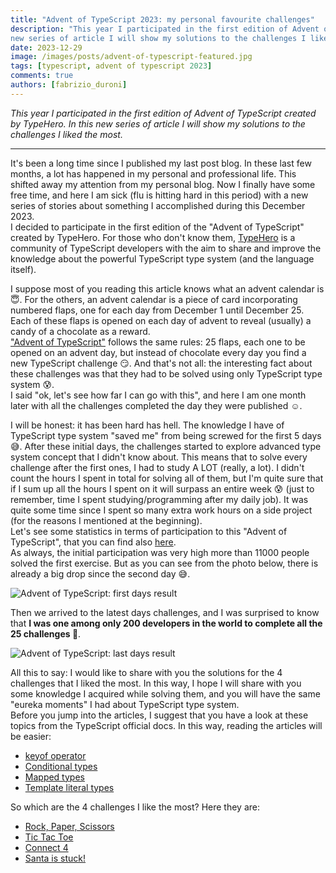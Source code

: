 ```yaml
---
title: "Advent of TypeScript 2023: my personal favourite challenges"
description: "This year I participated in the first edition of Advent of TypeScript created by TypeHero. In this 
new series of article I will show my solutions to the challenges I liked the most."
date: 2023-12-29
image: /images/posts/advent-of-typescript-featured.jpg
tags: [typescript, advent of typescript 2023]
comments: true
authors: [fabrizio_duroni]
---
```


*This year I participated in the first edition of Advent of TypeScript created by TypeHero. In this
new series of article I will show my solutions to the challenges I liked the most.*

---

It's been a long time since I published my last post blog. In these last few months, a lot has happened in my personal 
and professional life. This shifted away my attention from my personal blog. Now I finally have some free time, and 
here I am sick (flu is hitting hard in this period) with a new series of stories about something I accomplished 
during this December 2023.  
I decided to participate in the first edition of the "Advent of TypeScript" created by TypeHero. For those who don't 
know them, [TypeHero](https://github.com/typehero/typehero) is a community of TypeScript developers with the aim to share and improve the knowledge about 
the powerful TypeScript type system (and the language itself).  
  
I suppose most of you reading this article knows what an advent calendar is :innocent:. For the others, an advent 
calendar is a piece of card incorporating numbered flaps, one for each day from December 1 until December 25. 
Each of these flaps is opened on each day of advent to reveal (usually) a candy of a chocolate as a reward.  
["Advent of TypeScript"](https://typehero.dev/aot-2023) follows the same rules: 25 flaps, each one to be opened on 
an advent day, but instead of chocolate every day you find a new TypeScript challenge :smirk:. And that's not all: 
the interesting fact about these challenges was that they had to be solved using only TypeScript type system :cold_sweat:.  
I said "ok, let's see how far I can go with this", and here I am one month later with all the challenges completed 
the day they were published :relaxed:.  
  
I will be honest: it has been hard has hell. The knowledge I have of TypeScript type system "saved me" from being 
screwed for the first 5 days :sweat_smile:. After these initial days,
the challenges started to explore advanced type system concept that I didn't know about. This means that to solve 
every challenge after the first ones, I had to study A LOT (really, a lot). I didn't count the hours I spent in 
total for solving all of them, but I'm quite sure that if I sum up all the hours I spent on it will surpass an 
entire week :cold_sweat: (just to remember, time I spent studying/programming after my daily job). It was quite 
some time since I spent so many extra work hours on a side project (for the reasons I mentioned at the beginning).  
Let's see some statistics in terms of participation to this "Advent of TypeScript", that you can find also [here](https://typehero.dev/aot-2023/wrapped "advent of typescript stats").  
As always, the initial participation was very high more than 11000 people solved the first exercise. But as you can 
see from the photo below, there is already a big drop since the second day :sweat_smile:.  

![Advent of TypeScript: first days result](../images/posts/advent-of-typescript-first.jpg "Advent of TypeScript: first days result")

Then we arrived to the latest days challenges, and I was surprised to know that **I was one among only 200 
developers in the world to complete all the 25 challenges :loudspeaker:**.

![Advent of TypeScript: last days result](../images/posts/advent-of-typescript-last.jpg "Advent of TypeScript: last days 
result")

All this to say: I would like to share with you the solutions for the 4 challenges that I liked the most. In this 
 way, I hope I will share with you some knowledge I acquired while solving them, and you will have the same "eureka 
moments" I had about TypeScript type system.  
Before you jump into the articles, I suggest that you have a look at these topics from the TypeScript official docs. 
In this way, reading the articles will be easier:

* [keyof operator](https://www.typescriptlang.org/docs/handbook/2/keyof-types.html)
* [Conditional types](https://www.typescriptlang.org/docs/handbook/2/conditional-types.html)
* [Mapped types](https://www.typescriptlang.org/docs/handbook/2/mapped-types.html)
* [Template literal types](https://www.typescriptlang.org/docs/handbook/2/template-literal-types.html)

So which are the 4 challenges I like the most? Here they are:

* [Rock, Paper, Scissors](/2023/12/30/advent-of-typescript-2023-rock-paper-scissors/ "rock paper scissors")
* [Tic Tac Toe](/2024/01/04/advent-of-typescript-2023-tic-tac-toe/ "tic tac toe")
* [Connect 4](/2024/01/20/advent-of-typescript-2023-connect-4/ "Connect 4")
* [Santa is stuck!](/2024/01/31/advent-of-typescript-2023-santa-is-stuck/ "Santa is stuck")





